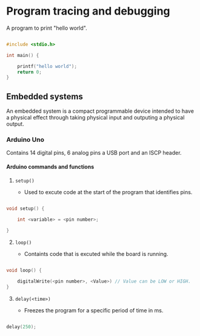 # Program tracing and debugging

A program to print "hello world".

```c

#include <stdio.h>

int main() {

    printf("hello world");
    return 0;
}
```

## Embedded systems

An embedded system is a compact programmable device 
intended to have a physical effect through taking physical
input and outputing a physical output.

### Arduino Uno

Contains 14 digital pins, 6 analog pins a USB port and an ISCP header.

#### Arduino commands and functions

1. `setup()`

    - Used to excute code at the start of the program that identifies pins.

```ino

void setup() {

    int <variable> = <pin number>;
    
}
```

2. `loop()`

    - Containts code that is excuted while the board is running.

```ino

void loop() {

    digitalWrite(<pin number>, <Value>) // Value can be LOW or HIGH.
}
```

3. `delay(<time>)`

    - Freezes the program for a specific period of time in ms.

```ino

delay(250);
```
